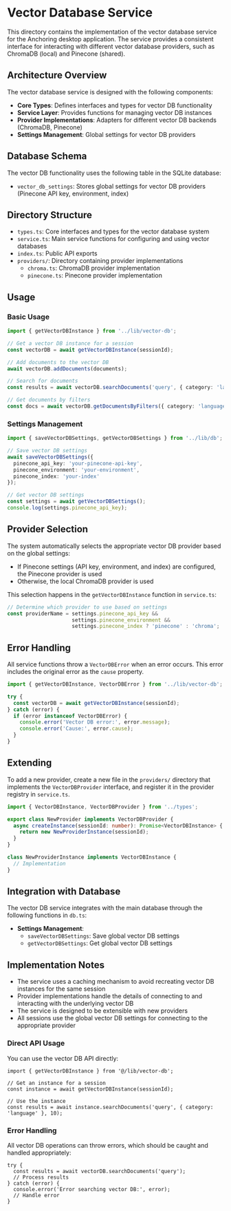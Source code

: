 # Vector Database Service

This directory contains the implementation of the vector database service for the Anchoring desktop application. The service provides a consistent interface for interacting with different vector database providers, such as ChromaDB (local) and Pinecone (shared).

## Architecture Overview

The vector database service is designed with the following components:

- **Core Types**: Defines interfaces and types for vector DB functionality
- **Service Layer**: Provides functions for managing vector DB instances
- **Provider Implementations**: Adapters for different vector DB backends (ChromaDB, Pinecone)
- **Settings Management**: Global settings for vector DB providers

## Database Schema

The vector DB functionality uses the following table in the SQLite database:

- `vector_db_settings`: Stores global settings for vector DB providers (Pinecone API key, environment, index)

## Directory Structure

- `types.ts`: Core interfaces and types for the vector database system
- `service.ts`: Main service functions for configuring and using vector databases
- `index.ts`: Public API exports
- `providers/`: Directory containing provider implementations
  - `chroma.ts`: ChromaDB provider implementation
  - `pinecone.ts`: Pinecone provider implementation

## Usage

### Basic Usage

```typescript
import { getVectorDBInstance } from '../lib/vector-db';

// Get a vector DB instance for a session
const vectorDB = await getVectorDBInstance(sessionId);

// Add documents to the vector DB
await vectorDB.addDocuments(documents);

// Search for documents
const results = await vectorDB.searchDocuments('query', { category: 'language' }, 10);

// Get documents by filters
const docs = await vectorDB.getDocumentsByFilters({ category: 'language' }, 10);
```

### Settings Management

```typescript
import { saveVectorDBSettings, getVectorDBSettings } from '../lib/db';

// Save vector DB settings
await saveVectorDBSettings({
  pinecone_api_key: 'your-pinecone-api-key',
  pinecone_environment: 'your-environment',
  pinecone_index: 'your-index'
});

// Get vector DB settings
const settings = await getVectorDBSettings();
console.log(settings.pinecone_api_key);
```

## Provider Selection

The system automatically selects the appropriate vector DB provider based on the global settings:

- If Pinecone settings (API key, environment, and index) are configured, the Pinecone provider is used
- Otherwise, the local ChromaDB provider is used

This selection happens in the `getVectorDBInstance` function in `service.ts`:

```typescript
// Determine which provider to use based on settings
const providerName = settings.pinecone_api_key && 
                     settings.pinecone_environment && 
                     settings.pinecone_index ? 'pinecone' : 'chroma';
```

## Error Handling

All service functions throw a `VectorDBError` when an error occurs. This error includes the original error as the `cause` property.

```typescript
import { getVectorDBInstance, VectorDBError } from '../lib/vector-db';

try {
  const vectorDB = await getVectorDBInstance(sessionId);
} catch (error) {
  if (error instanceof VectorDBError) {
    console.error('Vector DB error:', error.message);
    console.error('Cause:', error.cause);
  }
}
```

## Extending

To add a new provider, create a new file in the `providers/` directory that implements the `VectorDBProvider` interface, and register it in the provider registry in `service.ts`.

```typescript
import { VectorDBInstance, VectorDBProvider } from '../types';

export class NewProvider implements VectorDBProvider {
  async createInstance(sessionId: number): Promise<VectorDBInstance> {
    return new NewProviderInstance(sessionId);
  }
}

class NewProviderInstance implements VectorDBInstance {
  // Implementation
}
```

## Integration with Database

The vector DB service integrates with the main database through the following functions in `db.ts`:

- **Settings Management**:
  - `saveVectorDBSettings`: Save global vector DB settings
  - `getVectorDBSettings`: Get global vector DB settings

## Implementation Notes

- The service uses a caching mechanism to avoid recreating vector DB instances for the same session
- Provider implementations handle the details of connecting to and interacting with the underlying vector DB
- The service is designed to be extensible with new providers
- All sessions use the global vector DB settings for connecting to the appropriate provider

### Direct API Usage

You can use the vector DB API directly:

```tsx
import { getVectorDBInstance } from '@/lib/vector-db';

// Get an instance for a session
const instance = await getVectorDBInstance(sessionId);

// Use the instance
const results = await instance.searchDocuments('query', { category: 'language' }, 10);
```

### Error Handling

All vector DB operations can throw errors, which should be caught and handled appropriately:

```tsx
try {
  const results = await vectorDB.searchDocuments('query');
  // Process results
} catch (error) {
  console.error('Error searching vector DB:', error);
  // Handle error
}
```
